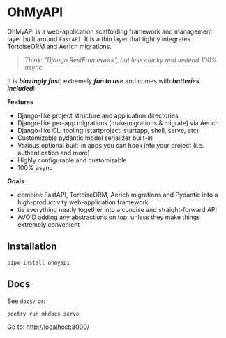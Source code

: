 # OhMyAPI

OhMyAPI is a web-application scaffolding framework and management layer built around `FastAPI`.
It is a thin layer that tightly integrates TortoiseORM and Aerich migrations.

> *Think: *"Django RestFramework"*, but less clunky and instead 100% async.*

It is ***blazingly fast***, extremely ***fun to use*** and comes with ***batteries included***!

**Features**

- Django-like project structure and application directories
- Django-like per-app migrations (makemigrations & migrate) via Aerich
- Django-like CLI tooling (startproject, startapp, shell, serve, etc)
- Customizable pydantic model serializer built-in
- Various optional built-in apps you can hook into your project (i.e. authentication and more)
- Highly configurable and customizable
- 100% async

**Goals**

- combine FastAPI, TortoiseORM, Aerich migrations and Pydantic into a high-productivity web-application framework
- tie everything neatly together into a concise and straight-forward API
- AVOID adding any abstractions on top, unless they make things extremely convenient

## Installation

```
pipx install ohmyapi
```


## Docs

See `docs/` or:

```
poetry run mkdocs serve
```

Go to: [http://localhost:8000/](http://localhost:8000/)
